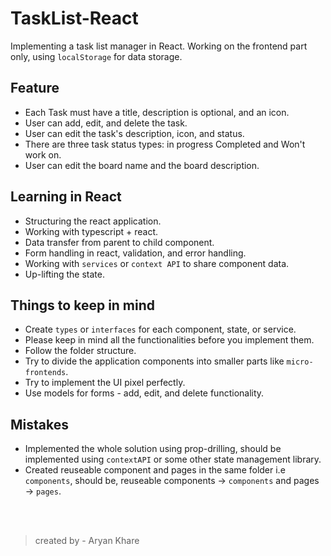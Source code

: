 # TaskList-React
Implementing a task list manager in React.
Working on the frontend part only, using `localStorage` for data storage.

## Feature
* Each Task must have a title, description is optional, and an icon.
* User can add, edit, and delete the task.
* User can edit the task's description, icon, and status.
* There are three task status types: in progress Completed and Won't work on.
* User can edit the board name and the board description.

## Learning in React
* Structuring the react application.
* Working with typescript + react.
* Data transfer from parent to child component.
* Form handling in react, validation, and error handling.
* Working with `services` or `context API` to share component data.
* Up-lifting the state.

## Things to keep in mind
* Create `types` or `interfaces` for each component, state, or service.
* Please keep in mind all the functionalities before you implement them.
* Follow the folder structure.
* Try to divide the application components into smaller parts like `micro-frontends`.
* Try to implement the UI pixel perfectly.
* Use models for forms - add, edit, and delete functionality.

## Mistakes
* Implemented the whole solution using prop-drilling, should be implemented using `contextAPI` or some other state management library.
* Created reuseable component and pages in the same folder i.e `components`, should be, reuseable components -> `components` and pages -> `pages`.

<br />
<br />

> created by - Aryan Khare
